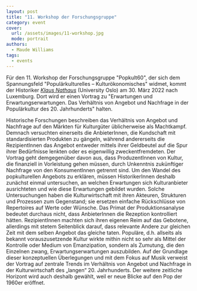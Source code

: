 ```yaml
---
layout: post
title: "11. Workshop der Forschungsgruppe"
category: event
cover:
  url: /assets/images/11-workshop.jpg
  mode: portrait
authors:
  - Maude Williams
tags:
  - events
---
```


Für den 11. Workshop der Forschungsgruppe "Popkult60", der sich dem Spannungsfeld "Populärkulturelles – Kulturökonomisches" widmet, kommt der Historiker [*Klaus Nathaus*](https://www.hf.uio.no/iakh/english/people/aca/history/tenured/klausna/) (University Oslo) am 30. März 2022 nach Luxemburg. Dort wird er einen Vortrag zu "Erwartungen und Erwartungserwartungen. Das Verhältnis von Angebot und Nachfrage in der Populärkultur des 20. Jahrhunderts" halten.

<!-- more -->


Historische Forschungen beschreiben das Verhältnis von Angebot und Nachfrage auf den Märkten für Kulturgüter üblicherweise als Machtkampf. Demnach versuchten einerseits die AnbieterInnen, die Kundschaft mit standardisierten Produkten zu gängeln, während andererseits die RezipientInnen das Angebot entweder mittels ihrer Geldbeutel auf die Spur ihrer Bedürfnisse lenkten oder es eigenwillig zweckentfremdeten. Der Vortrag geht demgegenüber davon aus, dass ProduzentInnen von Kultur, die finanziell in Vorleistung gehen müssen, durch Unkenntnis zukünftiger Nachfrage von den KonsumentInnen getrennt sind. Um den Wandel des popkulturellen Angebots zu erklären, müssen HistorikerInnen deshalb zunächst einmal untersuchen, an welchen Erwartungen sich Kulturanbieter ausrichteten und wie diese Erwartungen gebildet wurden. Solche Untersuchungen haben die Kulturwirtschaft mit ihren Akteuren, Strukturen und Prozessen zum Gegenstand; sie ersetzen einfache Rückschlüsse von Repertoires auf Werte oder Wünsche. Das Primat der Produktionsanalyse bedeutet durchaus nicht, dass AnbieterInnen die Rezeption kontrolliert hätten. RezipientInnen machten sich ihren eigenen Reim auf das Gebotene, allerdings mit stetem Seitenblick darauf, dass relevante Andere zur gleichen Zeit mit dem selben Angebot das gleiche taten. Populäre, d.h. allseits als bekannt vorauszusetzende Kultur wirkte mithin nicht so sehr als Mittel der Kontrolle oder Medium von Emanzipation, sondern als Zumutung, die den Einzelnen zwang, Erwartungserwartungen auszubilden. Auf der Grundlage dieser konzeptuellen Überlegungen und mit dem Fokus auf Musik verweist der Vortrag auf zentrale Trends im Verhältnis von Angebot und Nachfrage in der Kulturwirtschaft des „langen“ 20. Jahrhunderts. Der weitere zeitliche Horizont wird auch deshalb gewählt, weil er neue Blicke auf den Pop der 1960er eröffnet.
